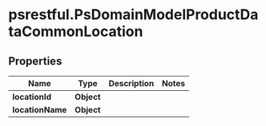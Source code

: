 # psrestful.PsDomainModelProductDataCommonLocation

## Properties
Name | Type | Description | Notes
------------ | ------------- | ------------- | -------------
**locationId** | **Object** |  | 
**locationName** | **Object** |  | 
